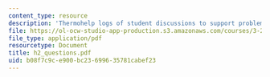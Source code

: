 ```yaml
---
content_type: resource
description: 'Thermohelp logs of student discussions to support problem sets: Transformations.'
file: https://ol-ocw-studio-app-production.s3.amazonaws.com/courses/3-20-materials-at-equilibrium-sma-5111-fall-2003/b08f7c9ce900bc23699635781cabef23_h2_questions.pdf
file_type: application/pdf
resourcetype: Document
title: h2_questions.pdf
uid: b08f7c9c-e900-bc23-6996-35781cabef23
---
```

